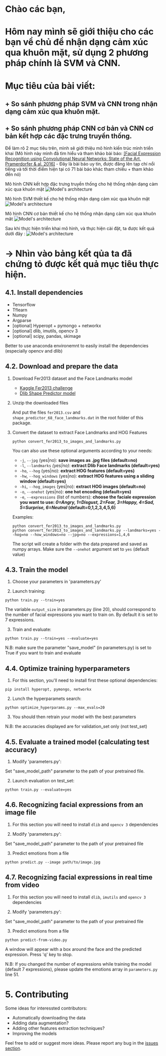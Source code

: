 # Chào các bạn,
# Hôm nay mình sẽ giới thiệu cho các bạn về chủ đề nhận dạng cảm xúc qua khuôn mặt, sử dụng 2 phương pháp chính là SVM và CNN.
# Mục tiêu của bài viết:
##  + So sánh phương pháp SVM và CNN trong nhận dạng cảm xúc qua khuôn mặt.
##  + So sánh phương pháp CNN cơ bản và CNN cơ bản kết hợp các đặc trưng truyền thống.

Để làm rõ 2 mục tiêu trên, mình sẽ giới thiệu mô hình kiến trúc mình triển khai (Mô hình này mình đã tìm hiểu và tham khảo bài báo: [[Facial Expression Recognition using Convolutional Neural Networks: State of the Art, Pramerdorfer & al. 2016]](https://arxiv.org/abs/1612.02903) - Đây là bài báo uy tin, được đăng lên tạp chí nổi tiếng và tới thời điểm hiện tại có 71 bài báo khác tham chiếu + tham khảo đến nó)

Mô hình CNN kết hợp đặc trưng truyền thống cho hệ thống nhận dạng cảm xúc qua khuôn mặt
![Model's architecture](CNN_models_architecture.png)

Mô hình SVM thiết kế cho hệ thống nhận dạng cảm xúc qua khuôn mặt
![Model's architecture](svm.png)

Mô hình CNN cơ bản thiết kế cho hệ thống nhận dạng cảm xúc qua khuôn măt
![Model's architecture](cnn_coban.png)

Sau khi thực hiện triển khai mô hình, và thực hiện cài đặt, ta được kết quả dưới đây :
![Model's architecture](ketqua_fer.png)

# -> Nhìn vào bảng kết qủa ta đã chứng tỏ được kết quả mục tiêu thực hiện.


## <a name="install">4.1. Install dependencies</a>

- Tensorflow
- Tflearn
- Numpy
- Argparse
- [optional] Hyperopt + pymongo + networkx
- [optional] dlib, imutils, opencv 3
- [optional] scipy, pandas, skimage

Better to use anaconda environemnt to easily install the dependencies (especially opencv and dlib)

## <a name="data">4.2. Download and prepare the data</a>

1. Download Fer2013 dataset and the Face Landmarks model

    - [Kaggle Fer2013 challenge](https://www.kaggle.com/c/challenges-in-representation-learning-facial-expression-recognition-challenge/data)
    - [Dlib Shape Predictor model](http://dlib.net/files/shape_predictor_68_face_landmarks.dat.bz2)

2. Unzip the downloaded files

    And put the files `fer2013.csv` and `shape_predictor_68_face_landmarks.dat` in the root folder of this package.

3. Convert the dataset to extract Face Landmarks and HOG Features
    ```
    python convert_fer2013_to_images_and_landmarks.py
    ```
    
    You can also use these optional arguments according to your needs:
    - `-j`, `--jpg` (yes|no): **save images as .jpg files (default=no)**
    - `-l`, `--landmarks` *(yes|no)*: **extract Dlib Face landmarks (default=yes)**
    - `-ho`, `--hog` (yes|no): **extract HOG features (default=yes)**
    - `-hw`, `--hog_windows` (yes|no): **extract HOG features using a sliding window (default=yes)**
    - `-hi`, `--hog_images` (yes|no): **extract HOG images (default=no)**
    - `-o`, `--onehot` (yes|no): **one hot encoding (default=yes)**
    - `-e`, `--expressions` (list of numbers): **choose the faciale expression you want to use: *0=Angry, 1=Disgust, 2=Fear, 3=Happy, 4=Sad, 5=Surprise, 6=Neutral* (default=0,1,2,3,4,5,6)**

    Examples:
    ```
    python convert_fer2013_to_images_and_landmarks.py
    python convert_fer2013_to_images_and_landmarks.py --landmarks=yes --hog=no --how_windows=no --jpg=no --expressions=1,4,6
    ```
    The script will create a folder with the data prepared and saved as numpy arrays.
    Make sure the `--onehot` argument set to `yes` (default value)

## <a name="train">4.3. Train the model</a>
1. Choose your parameters in 'parameters.py'

2. Launch training:

```
python train.py --train=yes
```

The variable `output_size` in parameters.py (line 20), should correspond to the number of facial expressions you want to train on. By default it is set to 7 expressions.

3. Train and evaluate:

```
python train.py --train=yes --evaluate=yes
```

N.B: make sure the parameter "save_model" (in parameters.py) is set to True if you want to train and evaluate

## <a name="optimize">4.4. Optimize training hyperparameters</a>
1. For this section, you'll need to install first these optional dependencies:
```
pip install hyperopt, pymongo, networkx
```

2. Lunch the hyperparamets search:
```
python optimize_hyperparams.py --max_evals=20
```

3. You should then retrain your model with the best parameters

N.B: the accuracies displayed are for validation_set only (not test_set)

## <a name="evaluate">4.5. Evaluate a trained model (calculating test accuracy)</a>

1. Modify 'parameters.py':
 
Set "save_model_path" parameter to the path of your pretrained file.

2. Launch evaluation on test_set:

```
python train.py --evaluate=yes
```

## <a name="recognize-image">4.6. Recognizing facial expressions from an image file</a>

1. For this section you will need to install `dlib` and `opencv 3` dependencies

2. Modify 'parameters.py':

Set "save_model_path" parameter to the path of your pretrained file

3. Predict emotions from a file

```
python predict.py --image path/to/image.jpg
```

## <a name="recognize-video">4.7. Recognizing facial expressions in real time from video</a>

1. For this section you will need to install `dlib`, `imutils` and `opencv 3` dependencies

2. Modify 'parameters.py':

Set "save_model_path" parameter to the path of your pretrained file

3. Predict emotions from a file

```
python predict-from-video.py
```
A window will appear with a box around the face and the predicted expression.
Press 'q' key to stop.

N.B: If you changed the number of expressions while training the model (default 7 expressions), please update the emotions array in `parameters.py` line 51.


# <a name="contrib">5. Contributing</a>

Some ideas for interessted contributors:
- Automatically downloading the data
- Adding data augmentation?
- Adding other features extraction techniques?
- Improving the models

Feel free to add or suggest more ideas.
Please report any bug in the [issues section](https://github.com/amineHorseman/facial-expression-recognition-using-cnn/issues).
